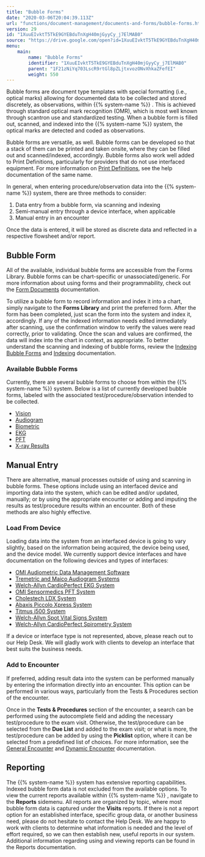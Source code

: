 ```yaml
---
title: "Bubble Forms"
date: "2020-03-06T20:04:39.113Z"
url: "functions/document-management/documents-and-forms/bubble-forms.html"
version: 29
id: "1XuuEIvktT5TkE9GYEBduTnXgH40mjGyyCy_j7ElMAB0"
source: "https://drive.google.com/open?id=1XuuEIvktT5TkE9GYEBduTnXgH40mjGyyCy_j7ElMAB0"
menu:
    main:
        name: "Bubble Forms"
        identifier: "1XuuEIvktT5TkE9GYEBduTnXgH40mjGyyCy_j7ElMAB0"
        parent: "1F21zNiYq703LscR9rtGl8pZLjtxvozONvXhkaZFefEI"
        weight: 550
---
```

Bubble forms are document type templates with special formatting (i.e., optical marks) allowing for documented data to be collected and stored discretely, as observations, within {{% system-name %}} . This is achieved through standard optical mark recognition (OMR), which is most well known through scantron use and standardized testing. When a bubble form is filled out, scanned, and indexed into the {{% system-name %}} system, the optical marks are detected and coded as observations.



Bubble forms are versatile, as well. Bubble forms can be developed so that a stack of them can be printed and taken onsite, where they can be filled out and scanned/indexed, accordingly. Bubble forms also work well added to Print Definitions, particularly for providers that do not use interfaced equipment. For more information on [Print Definitions](../printing-and-print-definitions/print-definitions.html), see the help documentation of the same name.



In general, when entering procedure/observation data into the {{% system-name %}} system, there are three methods to consider:

1. Data entry from a bubble form, via scanning and indexing
2. Semi-manual entry through a device interface, when applicable
3. Manual entry in an encounter

Once the data is entered, it will be stored as discrete data and reflected in a respective flowsheet and/or report.

## Bubble Form

All of the available, individual bubble forms are accessible from the Forms Library. Bubble forms can be chart-specific or unassociated/generic. For more information about using forms and their programmability, check out the [Form Documents](form-documents.html) documentation.



To utilize a bubble form to record information and index it into a chart, simply navigate to the **Forms Library** and print the preferred form. After the form has been completed, just scan the form into the system and index it, accordingly. If any of the indexed information needs edited immediately after scanning, use the confirmation window to verify the values were read correctly, prior to validating. Once the scan and values are confirmed, the data will index into the chart in context, as appropriate. To better understand the scanning and indexing of bubble forms, review the [Indexing Bubble Forms](../scanning-and-indexing/indexing-bubble-forms.html) and [Indexing](../scanning-and-indexing/indexing.html) documentation.

### Available Bubble Forms

Currently, there are several bubble forms to choose from within the {{% system-name %}} system. Below is a list of currently developed bubble forms, labeled with the associated test/procedure/observation intended to be collected.

* [Vision](vision-data-entry.html)
* [Audiogram](audiogram-data-entry.html)
* [Biometric](biometric-data-entry.html)
* [EKG](ekg-data-entry.html)
* [PFT](pft-data-entry.html)
* [X-ray Results](x-ray-results-data-entry.html)

## Manual Entry

There are alternative, manual processes outside of using and scanning in bubble forms. These options include using an interfaced device and importing data into the system, which can be edited and/or updated, manually; or by using the appropriate encounter or adding and imputing the results as test/procedure results within an encounter. Both of these methods are also highly effective.

### Load From Device

Loading data into the system from an interfaced device is going to vary slightly, based on the information being acquired, the device being used, and the device model. We currently support device interfaces and have documentation on the following devices and types of interfaces:

* [OMI Audiometric Data Management Software](../../system-administration/interfaces/device-interface-audio-system.html)
* [Tremetric and Maico Audiogram Systems](../../system-administration/interfaces/device-interface-audio-tremetrics-maico.html)
* [Welch-Allyn CardioPerfect EKG System](../../system-administration/interfaces/device-interface-ekg-system.html)
* [OMI Sensormedics PFT System](../../system-administration/interfaces/device-interface-pft-system.html)
* [Cholestech LDX System](../../system-administration/interfaces/device-interface-cholestech-ldx.html)
* [Abaxis Piccolo Xpress System](../../system-administration/interfaces/device-interface-piccolo-system.html)
* [Titmus i500 System](../../system-administration/interfaces/device-interface-vision-system.html)
* [Welch-Allyn Spot Vital Signs System](../../system-administration/interfaces/device-interface-vital-signs.html)
* [Welch-Allyn CardioPerfect Spirometry System](../../system-administration/interfaces/device-interface-welch-allyn-spirometry.html)

If a device or interface type is not represented, above, please reach out to our Help Desk. We will gladly work with clients to develop an interface that best suits the business needs.

### Add to Encounter

If preferred, adding result data into the system can be performed manually by entering the information directly into an encounter. This option can be performed in various ways, particularly from the Tests & Procedures section of the encounter.

Once in the **Tests & Procedures** section of the encounter, a search can be performed using the autocomplete field and adding the necessary test/procedure to the exam visit. Otherwise, the test/procedure can be selected from the **Due List** and added to the exam visit; or what is more, the test/procedure can be added by using the **Picklist** option, where it can be selected from a predefined list of choices. For more information, see the [General Encounter](../../encounters/working-in-a-legacy-encounter.html) and [Dynamic Encounter](../../encounters/working-in-a-visit-encounter.html) documentation.

## Reporting

The {{% system-name %}} system has extensive reporting capabilities. Indexed bubble form data is not excluded from the available options. To view the current reports available within {{% system-name %}} , navigate to the **Reports** sidemenu. All reports are organized by topic, where most bubble form data is captured under the **Visits** reports. If there is not a report option for an established interface, specific group data, or another business need, please do not hesitate to contact the Help Desk. We are happy to work with clients to determine what information is needed and the level of effort required, so we can then establish new, useful reports in our system. Additional information regarding using and viewing reports can be found in the Reports documentation.

